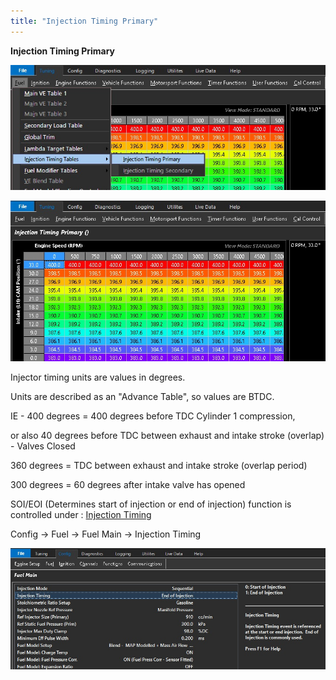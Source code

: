 ```yaml
---
title: "Injection Timing Primary"
---
```


**Injection Timing Primary**


![Image](</img/Z Axis23.jpg>)


![Image](</img/Z Axis24.jpg>)


Injector timing units are values in degrees.

Units are described as an "Advance Table", so values are BTDC.

IE - 400 degrees = 400 degrees before TDC Cylinder 1 compression,&nbsp;

or also 40 degrees before TDC between exhaust and intake stroke (overlap) - Valves Closed&nbsp;

&#51;60 degrees = TDC between exhaust and intake stroke (overlap period)

&#51;00 degrees = 60 degrees after intake valve has opened&nbsp;


SOI/EOI (Determines start of injection or end of injection) function is controlled under : [Injection Timing](<InjectionTiming.md>)

Config -\> Fuel -\> Fuel Main -\> Injection Timing


![Image](</img/Z Axis25.jpg>)&nbsp;




